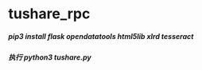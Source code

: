 # tushare_rpc

##### pip3 install flask opendatatools html5lib xlrd tesseract

##### 执行 python3 tushare.py